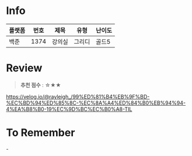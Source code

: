 # Info
|플랫폼|번호|제목|유형|난이도|
|----|----|----|----|----|
|백준|1374|강의실|그리디|골드5|

# Review
> **추천 점수** : ☆★★

https://velog.io/@rayleigh_/99%ED%81%B4%EB%9F%BD-%EC%BD%94%ED%85%8C-%EC%8A%A4%ED%84%B0%EB%94%94-4%EA%B8%B0-19%EC%9D%BC%EC%B0%A8-TIL

# To Remember
\-